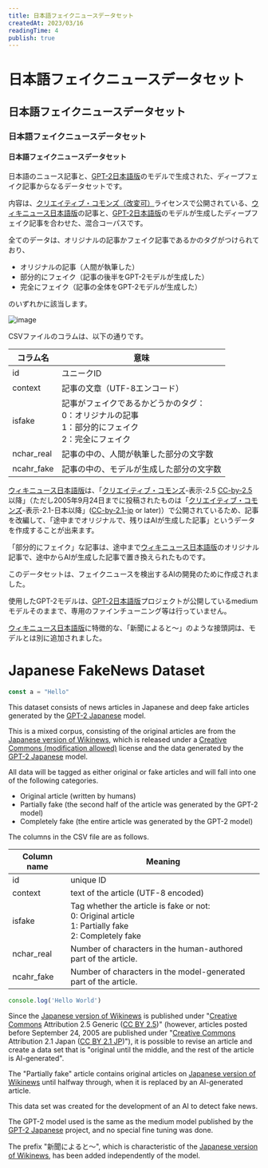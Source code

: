 ```yaml
---
title: 日本語フェイクニュースデータセット
createdAt: 2023/03/16
readingTime: 4
publish: true
---
```

# 日本語フェイクニュースデータセット

## 日本語フェイクニュースデータセット

### 日本語フェイクニュースデータセット

#### 日本語フェイクニュースデータセット
日本語のニュース記事と、[GPT-2日本語版](https://github.com/tanreinama/gpt2-japanese)のモデルで生成された、ディープフェイク記事からなるデータセットです。
    
内容は、[クリエイティブ・コモンズ（改変可）](https://creativecommons.jp/)ライセンスで公開されている、[ウィキニュース日本語版](https://ja.wikinews.org/wiki/%E3%83%A1%E3%82%A4%E3%83%B3%E3%83%9A%E3%83%BC%E3%82%B8)の記事と、[GPT-2日本語版](https://github.com/tanreinama/gpt2-japanese)のモデルが生成したディープフェイク記事を合わせた、混合コーパスです。

全てのデータは、オリジナルの記事かフェイク記事であるかのタグがつけられており、

- オリジナルの記事（人間が執筆した）
- 部分的にフェイク（記事の後半をGPT-2モデルが生成した）
- 完全にフェイク（記事の全体をGPT-2モデルが生成した）

のいずれかに該当します。

![image](https://via.placeholder.com/640x480.png/004466?text=animals+omnis)

CSVファイルのコラムは、以下の通りです。

| コラム名   | 意味   |
| ---------- | ------------------------------------------------------------ |
| id   | ユニークID   |
| context    | 記事の文章（UTF-8エンコード）  |
| isfake     | 記事がフェイクであるかどうかのタグ：<br />0：オリジナルの記事<br />1：部分的にフェイク<br />2：完全にフェイク |
| nchar_real | 記事の中の、人間が執筆した部分の文字数     |
| ncahr_fake | 記事の中の、モデルが生成した部分の文字数   |



[ウィキニュース日本語版](https://ja.wikinews.org/wiki/%E3%83%A1%E3%82%A4%E3%83%B3%E3%83%9A%E3%83%BC%E3%82%B8)は、「[クリエイティブ・コモンズ](https://ja.wikipedia.org/wiki/クリエイティブ・コモンズ)-表示-2.5 [CC-by-2.5](https://creativecommons.org/licenses/by/2.5/deed.ja)  以降」（ただし2005年9月24日までに投稿されたものは「[クリエイティブ・コモンズ](https://ja.wikipedia.org/wiki/クリエイティブ・コモンズ)-表示-2.1-日本以降」([CC-by-2.1-jp](https://creativecommons.org/licenses/by/2.1/jp/)  or later)）で公開されているため、記事を改編して、「途中までオリジナルで、残りはAIが生成した記事」というデータを作成することが出来ます。

「部分的にフェイク」な記事は、途中まで[ウィキニュース日本語版](https://ja.wikinews.org/wiki/%E3%83%A1%E3%82%A4%E3%83%B3%E3%83%9A%E3%83%BC%E3%82%B8)のオリジナル記事で、途中からAIが生成した記事で置き換えられたものです。

このデータセットは、フェイクニュースを検出するAIの開発のために作成されました。

使用したGPT-2モデルは、[GPT-2日本語版](https://github.com/tanreinama/gpt2-japanese)プロジェクトが公開しているmediumモデルそのままで、専用のファインチューニング等は行っていません。

[ウィキニュース日本語版](https://ja.wikinews.org/wiki/%E3%83%A1%E3%82%A4%E3%83%B3%E3%83%9A%E3%83%BC%E3%82%B8)に特徴的な、「新聞によると～」のような接頭詞は、モデルとは別に追加されました。



# Japanese FakeNews Dataset

```typescript
const a = "Hello"
```


This dataset consists of news articles in Japanese and deep fake articles generated by the [GPT-2 Japanese](https://github.com/tanreinama/gpt2-japanese) model.

This is a mixed corpus, consisting of the original articles are from the [Japanese version of Wikinews](https://ja.wikinews.org/wiki/%E3%83%A1%E3%82%A4%E3%83%B3%E3%83%9A%E3%83%BC%E3%82%B8), which is released under a [Creative Commons (modification allowed)](https://creativecommons.org/) license and the data generated by the [GPT-2 Japanese](https://github.com/tanreinama/gpt2-japanese) model.

All data will be tagged as either original or fake articles and will fall into one of the following categories.

- Original article (written by humans)
- Partially fake (the second half of the article was generated by the GPT-2 model)
- Completely fake (the entire article was generated by the GPT-2 model)



The columns in the CSV file are as follows.

| Column name | Meaning|
| ----------- | ------------------------------------------------------------ |
| id    | unique ID    |
| context     | text of the article (UTF-8 encoded)  |
| isfake| Tag whether the article is fake or not: <br />0: Original article <br />1: Partially fake <br />2: Completely fake |
| nchar_real  | Number of characters in the human-authored part of the article. |
| ncahr_fake  | Number of characters in the model-generated part of the article. |

```typescript
console.log('Hello World')
```

Since the  [Japanese version of Wikinews](https://ja.wikinews.org/wiki/%E3%83%A1%E3%82%A4%E3%83%B3%E3%83%9A%E3%83%BC%E3%82%B8) is published under "[Creative Commons](https://en.wikipedia.org/wiki/Creative_Commons) Attribution 2.5 Generic ([CC BY 2.5](https://creativecommons.org/licenses/by/2.5/deed.en))" (however, articles posted before September 24, 2005 are published under "[Creative Commons](https://en.wikipedia.org/wiki/Creative_Commons) Attribution 2.1 Japan ([CC BY 2.1 JP](https://creativecommons.org/licenses/by/2.1/jp/deed.en))"), it is possible to revise an article and create a data set that is "original until the middle, and the rest of the article is AI-generated".

The "Partially fake" article contains original articles on  [Japanese version of Wikinews](https://ja.wikinews.org/wiki/%E3%83%A1%E3%82%A4%E3%83%B3%E3%83%9A%E3%83%BC%E3%82%B8) until halfway through, when it is replaced by an AI-generated article.

This data set was created for the development of an AI to detect fake news.

The GPT-2 model used is the same as the medium model published by the [GPT-2 Japanese](https://github.com/tanreinama/gpt2-japanese) project, and no special fine tuning was done.

The prefix "新聞によると～", which is characteristic of the [Japanese version of Wikinews](https://ja.wikinews.org/wiki/%E3%83%A1%E3%82%A4%E3%83%B3%E3%83%9A%E3%83%BC%E3%82%B8), has been added independently of the model.
